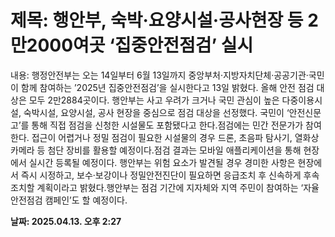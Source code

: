 # **제목: 행안부, 숙박·요양시설·공사현장 등 2만2000여곳 ‘집중안전점검’ 실시**

  내용: 행정안전부는 오는 14일부터 6월 13일까지 중앙부처·지방자치단체·공공기관·국민이 함께 참여하는 ’2025년 집중안전점검’을 실시한다고 13일 밝혔다.        올해 안전 점검 대상은 모두 2만2884곳이다. 행안부는 사고 우려가 크거나 국민 관심이 높은 다중이용시설, 숙박시설, 요양시설, 공사 현장을 중심으로 점검 대상을 선정했다. 국민이 ‘안전신문고’를 통해 직접 점검을 신청한 시설물도 포함됐다고 한다.점검에는 민간 전문가가 참여한다. 접근이 어렵거나 정밀 점검이 필요한 시설물의 경우 드론, 초음파 탐사기, 열화상 카메라 등 첨단 장비를 활용할 예정이다.점검 결과는 모바일 애플리케이션을 통해 현장에서 실시간 등록될 예정이다. 행안부는 위험 요소가 발견될 경우 경미한 사항은 현장에서 즉시 시정하고, 보수·보강이나 정밀안전진단이 필요하면 응급조치 후 신속하게 후속 조치할 계획이라고 밝혔다.행안부는 점검 기간에 지자체와 지역 주민이 참여하는 ‘자율안전점검 캠페인’도 할 예정이다.

  **날짜: 2025.04.13. 오후 2:27**